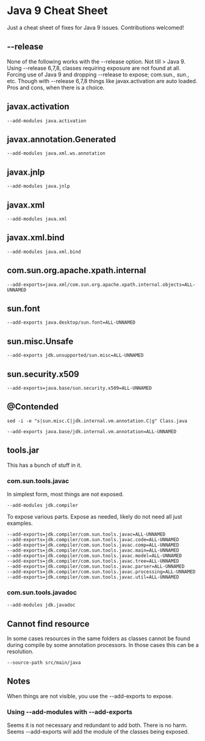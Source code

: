 # Java 9 Cheat Sheet

Just a cheat sheet of fixes for Java 9 issues.
Contributions welcomed!

## --release
None of the following works with the --release option. Not till > Java 9.
Using --release 6,7,8, classes requiring exposure are not found at all. 
Forcing use of Java 9 and dropping --release to expose; com.sun.*, sun.*, etc.
Though with --release 6,7,8 things like javax.activation are auto loaded.
Pros and cons, when there is a choice.

## javax.activation
```
--add-modules java.activation
```

## javax.annotation.Generated
```
--add-modules java.xml.ws.annotation
```

## javax.jnlp
```
--add-modules java.jnlp
```

## javax.xml
```
--add-modules java.xml
```

## javax.xml.bind
```
--add-modules java.xml.bind
```

## com.sun.org.apache.xpath.internal
```
--add-exports=java.xml/com.sun.org.apache.xpath.internal.objects=ALL-UNNAMED
```

## sun.font
```
--add-exports java.desktop/sun.font=ALL-UNNAMED
```

## sun.misc.Unsafe
```
--add-exports jdk.unsupported/sun.misc=ALL-UNNAMED
```

## sun.security.x509
```
--add-exports=java.base/sun.security.x509=ALL-UNNAMED
```

## @Contended
```
sed -i -e "s|sun.misc.C|jdk.internal.vm.annotation.C|g" Class.java

--add-exports java.base/jdk.internal.vm.annotation=ALL-UNNAMED
```

## tools.jar
This has a bunch of stuff in it.

### com.sun.tools.javac
In simplest form, most things are not exposed.
```
--add-modules jdk.compiler
```

To expose various parts. Expose as needed, likely do not need all just examples.
```
--add-exports=jdk.compiler/com.sun.tools.javac=ALL-UNNAMED 
--add-exports=jdk.compiler/com.sun.tools.javac.code=ALL-UNNAMED 
--add-exports=jdk.compiler/com.sun.tools.javac.comp=ALL-UNNAMED 
--add-exports=jdk.compiler/com.sun.tools.javac.main=ALL-UNNAMED 
--add-exports=jdk.compiler/com.sun.tools.javac.model=ALL-UNNAMED 
--add-exports=jdk.compiler/com.sun.tools.javac.tree=ALL-UNNAMED 
--add-exports=jdk.compiler/com.sun.tools.javac.parser=ALL-UNNAMED 
--add-exports=jdk.compiler/com.sun.tools.javac.processing=ALL-UNNAMED
--add-exports=jdk.compiler/com.sun.tools.javac.util=ALL-UNNAMED
```

### com.sun.tools.javadoc
```
--add-modules jdk.javadoc
```

## Cannot find resource
In some cases resources in the same folders as classes cannot be found 
during compile by some annotation processors. In those cases this can be 
a resolution.
```
--source-path src/main/java
```

## Notes
When things are not visible, you use the --add-exports to expose.

### Using --add-modules with --add-exports
Seems it is not necessary and redundant to add both. There is no harm. 
Seems --add-exports will add the module of the classes being exposed.
